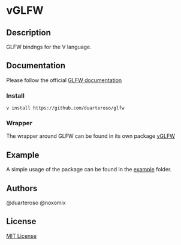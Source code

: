 # vGLFW

## Description
GLFW bindngs for the V language.

## Documentation
Please follow the official [GLFW documentation](https://www.glfw.org/documentation.html)

### Install
`v install https://github.com/duarteroso/glfw`

### Wrapper
The wrapper around GLFW can be found in its own package [vGLFW](https://github.com/duarteroso/vglfw)

## Example
A simple usage of the package can be found in the [example](./examples/) folder.

## Authors
@duarteroso
@noxomix

## License
[MIT License](https://opensource.org/license/mit)
